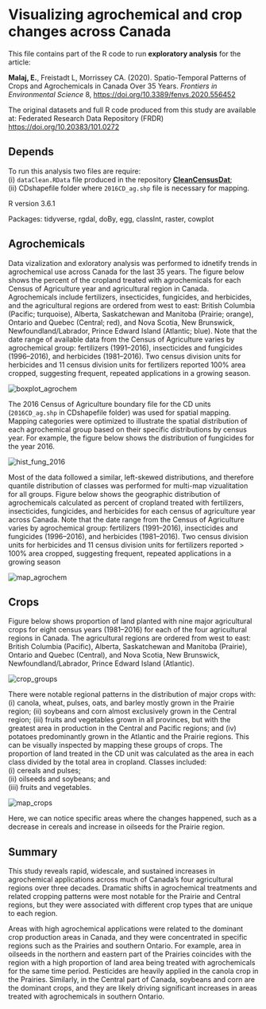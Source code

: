 # Visualizing agrochemical and crop changes across Canada

This file contains part of the R code to run **exploratory analysis** for the article:

**Malaj, E.**, Freistadt L, Morrissey CA. (2020). Spatio-Temporal Patterns of Crops and Agrochemicals in Canada Over 35 Years. *Frontiers in Environmental Science* 8, https://doi.org/10.3389/fenvs.2020.556452

The original datasets and full R code produced from this study are available at: Federated Research Data Repository (FRDR) https://doi.org/10.20383/101.0272


## Depends

To run this analysis two files are require:  
(i) `dataClean.RData` file produced in the repository **[CleanCensusDat](https://github.com/eginamalaj/CleanCensusDat)**;  
(ii) CDshapefile folder where `2016CD_ag.shp` file is necessary for mapping. 

R version 3.6.1

Packages: tidyverse, rgdal, doBy, egg, classInt, raster, cowplot

## Agrochemicals

Data vizalization and exloratory analysis was performed to idnetify trends in agrochemical use across Canada for the last 35 years. The figure below shows the percent of the cropland treated with agrochemicals for each Census of Agriculture year and agricultural region in Canada. Agrochemicals include fertilizers, insecticides, fungicides, and herbicides, and the agricultural regions are ordered from west to east: British Columbia (Pacific; turquoise), Alberta, Saskatchewan and Manitoba (Prairie; orange), Ontario and Quebec (Central; red), and Nova Scotia, New Brunswick, Newfoundland/Labrador, Prince Edward Island (Atlantic; blue). Note that the date range of available data from the Census of Agriculture varies by agrochemical group: fertilizers (1991–2016), insecticides and fungicides (1996–2016), and herbicides (1981–2016). Two census division units for herbicides and 11 census division units for fertilizers reported 100% area cropped, suggesting frequent, repeated applications in a growing season.

![boxplot_agrochem](https://user-images.githubusercontent.com/54320408/101517334-41d67600-3946-11eb-9c78-e03e4453ca5a.png)

The 2016 Census of Agriculture boundary file for the CD units (`2016CD_ag.shp` in CDshapefile folder) was used for spatial mapping. Mapping categories were optimized to illustrate the spatial distribution of each agrochemical group based on their specific distributions by census year. For example, the figure below shows the distribution of fungicides for the year 2016. 

![hist_fung_2016](https://user-images.githubusercontent.com/54320408/101517528-777b5f00-3946-11eb-8539-4d0ab5a40f37.png)

Most of the data followed a similar, left-skewed distributions, and therefore quantile distribution of classes was performed for multi-map vizualitation for all groups. Figure below shows the geographic distribution of agrochemicals calculated as percent of cropland treated with fertilizers, insecticides, fungicides, and herbicides for each census of agriculture year across Canada. Note that the date range from the Census of Agriculture varies by agrochemical group: fertilizers (1991–2016), insecticides and fungicides (1996–2016), and herbicides (1981–2016). Two census division units for herbicides and 11 census division units for fertilizers reported > 100% area cropped, suggesting frequent, repeated applications in a growing season

![map_agrochem](https://user-images.githubusercontent.com/54320408/101517595-8a8e2f00-3946-11eb-826a-2b7ec8bfcff8.png)


## Crops

Figure below shows proportion of land planted with nine major agricultural crops for eight census years (1981–2016) for each of the four agricultural regions in Canada. The agricultural regions are ordered from west to east: British Columbia (Pacific), Alberta, Saskatchewan and Manitoba (Prairie), Ontario and Quebec (Central), and Nova Scotia, New Brunswick, Newfoundland/Labrador, Prince Edward Island (Atlantic).

![crop_groups](https://user-images.githubusercontent.com/54320408/101517725-ae517500-3946-11eb-8154-0f93b856dccf.png)

There were notable regional patterns in the distribution of major crops with: (i) canola, wheat, pulses, oats, and barley mostly grown in the Prairie region; (ii) soybeans and corn almost exclusively grown in the Central region; (iii) fruits and vegetables grown in all provinces, but with the greatest area in production in the Central and Pacific regions; and (iv) potatoes predominantly grown in the Atlantic and the Prairie regions. This can be visually inspected by mapping these groups of crops. The proportion of land treated in the CD unit was calculated as the area in each class divided by the total area in cropland. Classes included:   
(i) cereals and pulses;  
(ii) oilseeds and soybeans; and   
(iii) fruits and vegetables. 

![map_crops](https://user-images.githubusercontent.com/54320408/101517655-9aa60e80-3946-11eb-8e4a-f804b1124575.png)

Here, we can notice specific areas where the changes happened, such as a decrease in cereals and increase in oilseeds for the Prairie region.


## Summary

This study reveals rapid, widescale, and sustained increases in agrochemical applications across much of Canada’s four agricultural regions over three decades. Dramatic shifts in agrochemical treatments and related cropping patterns were most notable for the Prairie and Central regions, but they were associated with different crop types that are unique to each region.

Areas with high agrochemical applications were related to the dominant crop production areas in Canada, and they were concentrated in specific regions such as the Prairies and southern Ontario. For example, area in oilseeds in the northern and eastern part of the Prairies coincides with the region with a high proportion of land area being treated with agrochemicals for the same time period. Pesticides are heavily applied in the canola crop in the Prairies. Similarly, in the Central part of Canada, soybeans and corn are the dominant crops, and they are likely driving significant increases in areas treated with agrochemicals in southern Ontario.


